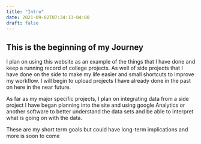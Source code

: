```yaml
---
title: "Intro"
date: 2021-09-02T07:34:13-04:00
draft: false
---
```

## This is the beginning of my Journey

<!--more-->

I plan on using this website as an example of the things that I have done and keep a running record of college projects. As well of side projects that I have done on the side to make my life easier and small shortcuts to improve my workflow. I will begin to upload projects I have already done in the past on here in the near future.

As far as my major specific projects, I plan on integrating data from a side project I have began planning into the site and using google Analytics or another software to better understand the data sets and be able to interpret what is going on with the data.

These are my short term goals but could have long-term implications and more is soon to come
